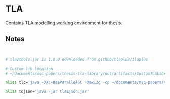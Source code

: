 # TLA

Contains TLA modelling working environment for thesis.

## Notes

```bash


# tla2tools.jar is 1.8.0 downloaded from github/tlaplus/tlaplus

# Custom lib location
# ~/documents/msc-papers/thesis-tla-library/out/artifacts/CustomTLALibrary_jar/CustomTLALibrary.jar

alias tlc='java -XX:+UseParallelGC -Xmx12g -cp ~/documents/msc-papers/thesis-tla-library/out/artifacts/CustomTLALibrary_jar/CustomTLALibrary.jar:~/documents/msc-papers/thesis-models/tla2tools.jar tlc2.TLC -workers 8 -checkpoint 0 -cleanup'

alias tojson='java -jar tla2json.jar'
```

